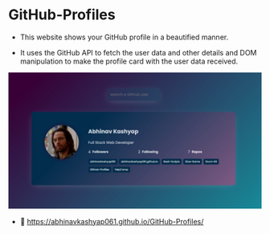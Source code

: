 # GitHub-Profiles

- This website shows your GitHub profile in a beautified manner.

- It uses the GitHub API to fetch the user data and other details and DOM manipulation to make the profile card with the user data received.

<img src="https://github.com/abhinavkashyap061/GitHub-Profiles/blob/main/readme-assets/github-profiles-ss.jpg?raw=true" alt="GitHub Profiles Project">

- 🔗 https://abhinavkashyap061.github.io/GitHub-Profiles/
